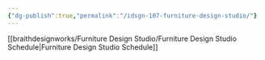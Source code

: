 ```yaml
---
{"dg-publish":true,"permalink":"/idsgn-107-furniture-design-studio/"}
---
```


[[braithdesignworks/Furniture Design Studio/Furniture Design Studio Schedule\|Furniture Design Studio Schedule]]
